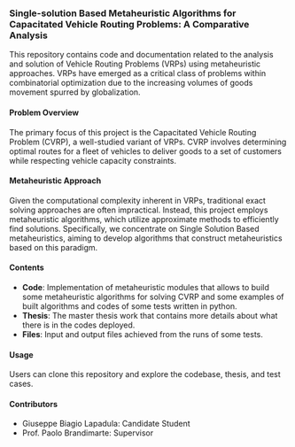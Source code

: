 ### Single-solution Based Metaheuristic Algorithms for Capacitated Vehicle Routing Problems: A Comparative Analysis

This repository contains code and documentation related to the analysis and solution of Vehicle Routing Problems (VRPs) using metaheuristic approaches. VRPs have emerged as a critical class of problems within combinatorial optimization due to the increasing volumes of goods movement spurred by globalization.

#### Problem Overview
The primary focus of this project is the Capacitated Vehicle Routing Problem (CVRP), a well-studied variant of VRPs. CVRP involves determining optimal routes for a fleet of vehicles to deliver goods to a set of customers while respecting vehicle capacity constraints.

#### Metaheuristic Approach
Given the computational complexity inherent in VRPs, traditional exact solving approaches are often impractical. Instead, this project employs metaheuristic algorithms, which utilize approximate methods to efficiently find solutions. Specifically, we concentrate on Single Solution Based metaheuristics, aiming to develop algorithms that construct metaheuristics based on this paradigm.

#### Contents
- **Code**: Implementation of metaheuristic modules that allows to build some metaheuristic algorithms for solving CVRP and some examples of built algorithms and codes of some tests written in python.
- **Thesis**: The master thesis work that contains more details about what there is in the codes deployed.
- **Files**: Input and output files achieved from the runs of some tests.
  
#### Usage
Users can clone this repository and explore the codebase, thesis, and test cases.

#### Contributors
- Giuseppe Biagio Lapadula: Candidate Student
- Prof. Paolo Brandimarte: Supervisor
